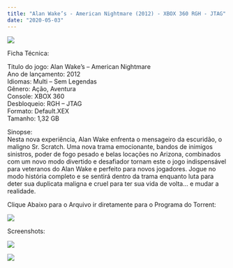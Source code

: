 ```yaml
---
title: "Alan Wake’s - American Nightmare (2012) - XBOX 360 RGH - JTAG"
date: "2020-05-03"
---
```


[![](https://4.bp.blogspot.com/-zylWVYJBNN0/XqpRrVmBkaI/AAAAAAAAFXg/pyo9-GTVEJIxMFuJpn3z0V1LoErw2ZdxwCLcBGAsYHQ/s320/alan-wake-american-nightmare-219x300.jpg)](https://4.bp.blogspot.com/-zylWVYJBNN0/XqpRrVmBkaI/AAAAAAAAFXg/pyo9-GTVEJIxMFuJpn3z0V1LoErw2ZdxwCLcBGAsYHQ/s1600/alan-wake-american-nightmare-219x300.jpg)

Ficha Técnica:

Titulo do jogo: Alan Wake’s – American Nightmare  
Ano de lançamento: 2012  
Idiomas: Multi – Sem Legendas  
Gênero: Ação, Aventura  
Console: XBOX 360  
Desbloqueio: RGH – JTAG  
Formato: Default.XEX  
Tamanho: 1,32 GB

Sinopse:  
Nesta nova experiência, Alan Wake enfrenta o mensageiro da escuridão, o maligno Sr. Scratch. Uma nova trama emocionante, bandos de inimigos sinistros, poder de fogo pesado e belas locações no Arizona, combinados com um novo modo divertido e desafiador tornam este o jogo indispensável para veteranos do Alan Wake e perfeito para novos jogadores. Jogue no modo história completo e se sentirá dentro da trama enquanto luta para deter sua duplicata maligna e cruel para ter sua vida de volta… e mudar a realidade.

Clique Abaixo para o Arquivo ir diretamente para o Programa do Torrent:

[![](https://1.bp.blogspot.com/-ZiyKr4TPKHg/XqoHsQG1YpI/AAAAAAAAFU0/2TSF5tAU16YCRCDeI6UL7VZxWtpmWQ_cQCPcBGAYYCw/s1600/MAGNET-LINK-300x77.png)](https://zee.gl/K46u5WEw)

Screenshots:

[![](https://1.bp.blogspot.com/-hlb9ODvJeMw/XqpRHtFkY6I/AAAAAAAAFXc/JNPkjYnLbAcAOeR-K0gs3odg17cBsGwggCEwYBhgL/s320/allan.jpg)](https://1.bp.blogspot.com/-hlb9ODvJeMw/XqpRHtFkY6I/AAAAAAAAFXc/JNPkjYnLbAcAOeR-K0gs3odg17cBsGwggCEwYBhgL/s1600/allan.jpg)

[![](https://1.bp.blogspot.com/-izmW59ZqnT0/XqpTI6X2B9I/AAAAAAAAFXs/3dixBm4fAY45n6_5Ur_CCpNiMaaxb1aNQCLcBGAsYHQ/s320/Diesel_productv2_condor_home_In_Diner-1280x720-3ac8a585d9be227e5c498076431fdb66027011a8.jpg)](https://1.bp.blogspot.com/-izmW59ZqnT0/XqpTI6X2B9I/AAAAAAAAFXs/3dixBm4fAY45n6_5Ur_CCpNiMaaxb1aNQCLcBGAsYHQ/s1600/Diesel_productv2_condor_home_In_Diner-1280x720-3ac8a585d9be227e5c498076431fdb66027011a8.jpg)
